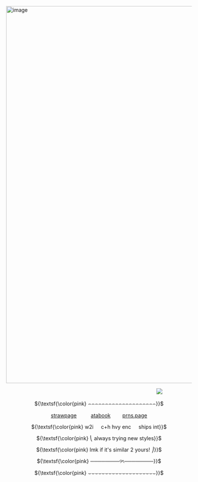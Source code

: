 <img width="1024" height="1024" alt="image" src="https://github.com/user-attachments/assets/ec3afdb0-c540-427e-8540-a1f35e91b6ee" />

















⠀ ⠀ ⠀ ⠀ ⠀ ⠀ ⠀ ⠀ ⠀ ⠀ ⠀ ⠀ ⠀ ⠀ ⠀ ⠀ ⠀ ⠀ ⠀ ⠀ ⠀ ⠀ ⠀ ⠀ ⠀ ⠀ ⠀ ⠀ ⠀![](https://komarev.com/ghpvc/?username=cemetery-girl&color=000000&style=plastic&label=clickbaited+⚠︎)



<p align="center">
   ${\textsf{\color{pink} ⌢⌢⌢⌢⌢⌢⌢⌢⌢⌢⌢⌢⌢⌢⌢⌢⌢⌢⌢⌢}}$<br>
</p>

<p align="center">
  <a href=https://cemetery-girl.straw.page/>strawpage</a>⠀ ⠀ ⠀<a href=https://vixxie.atabook.org/>atabook</a> ⠀ ⠀ <a href=https://en.pronouns.page/@tuxkitty>prns.page</a>
</p>

<p align="center">
  ${\textsf{\color{pink} w2i⠀⠀c+h hvy enc⠀⠀ships int}}$<br>
</p>
<p align="center">
  ${\textsf{\color{pink} ⎝ always trying new styles}}$<br>
</p>
<p align="center">
  ${\textsf{\color{pink} lmk if it's similar 2 yours! ⎠}}$<br>
</p>

<p align="center">
  ${\textsf{\color{pink} ────────୨ৎ────────}}$<br>
</p>

<p align="center">
  ${\textsf{\color{pink} ⌣⌣⌣⌣⌣⌣⌣⌣⌣⌣⌣⌣⌣⌣⌣⌣⌣⌣⌣⌣}}$<br>
</p>
